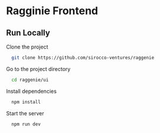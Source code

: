 # Ragginie Frontend


## Run Locally

Clone the project

```bash
  git clone https://github.com/sirocco-ventures/raggenie
```

Go to the project directory

```bash
  cd raggenie/ui
```

Install dependencies

```bash
  npm install
```

Start the server

```bash
  npm run dev
```

